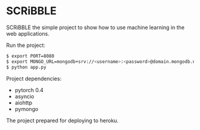 # SCRiBBLE

SCRiBBLE the simple project to show how to use machine learning in the web applications.

Run the project:
```bash
$ export PORT=8080
$ export MONGO_URL=mongodb+srv://<username>:<password>@domain.mongodb.net/<database>?retryWrites=true
$ python app.py
```

Project dependencies:
* pytorch 0.4
* asyncio
* aiohttp
* pymongo

The project prepared for deploying to heroku.

